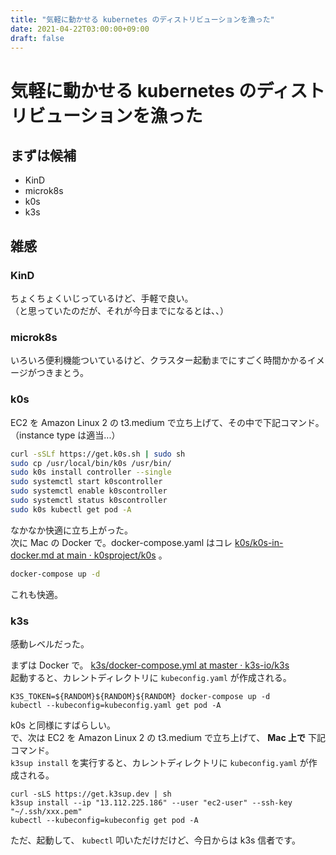```yaml
---
title: "気軽に動かせる kubernetes のディストリビューションを漁った"
date: 2021-04-22T03:00:00+09:00
draft: false
---
```


# 気軽に動かせる kubernetes のディストリビューションを漁った

## まずは候補

- KinD
- microk8s
- k0s
- k3s

## 雑感

### KinD

ちょくちょくいじっているけど、手軽で良い。  
（と思っていたのだが、それが今日までになるとは、、）

### microk8s

いろいろ便利機能ついているけど、クラスター起動までにすごく時間かかるイメージがつきまとう。  

### k0s

EC2 を Amazon Linux 2 の t3.medium で立ち上げて、その中で下記コマンド。  
（instance type は適当...）

```bash
curl -sSLf https://get.k0s.sh | sudo sh
sudo cp /usr/local/bin/k0s /usr/bin/
sudo k0s install controller --single
sudo systemctl start k0scontroller
sudo systemctl enable k0scontroller
sudo systemctl status k0scontroller
sudo k0s kubectl get pod -A
```

なかなか快適に立ち上がった。  
次に Mac の Docker で。docker-compose.yaml はコレ [k0s/k0s-in-docker.md at main · k0sproject/k0s](https://github.com/k0sproject/k0s/blob/main/docs/k0s-in-docker.md) 。

```bash
docker-compose up -d
```

これも快適。

### k3s

感動レベルだった。  
  
まずは Docker で。 [k3s/docker-compose.yml at master · k3s-io/k3s](https://github.com/k3s-io/k3s/blob/master/docker-compose.yml)  
起動すると、カレントディレクトリに `kubeconfig.yaml` が作成される。

```
K3S_TOKEN=${RANDOM}${RANDOM}${RANDOM} docker-compose up -d
kubectl --kubeconfig=kubeconfig.yaml get pod -A
```

k0s と同様にすばらしい。  
で、次は EC2 を Amazon Linux 2 の t3.medium で立ち上げて、 **Mac 上で** 下記コマンド。  
`k3sup install` を実行すると、カレントディレクトリに `kubeconfig.yaml` が作成される。

```
curl -sLS https://get.k3sup.dev | sh
k3sup install --ip "13.112.225.186" --user "ec2-user" --ssh-key "~/.ssh/xxx.pem"
kubectl --kubeconfig=kubeconfig get pod -A
```

ただ、起動して、 `kubectl` 叩いただけだけど、今日からは k3s 信者です。
